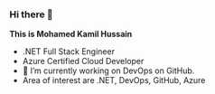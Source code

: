 ### Hi there 👋


**This is Mohamed Kamil Hussain**

- .NET Full Stack Engineer 
-  Azure Certified Cloud Developer 
- 🔭 I’m currently working on DevOps on GitHub.
- Area of interest are .NET, DevOps, GitHub, Azure  

